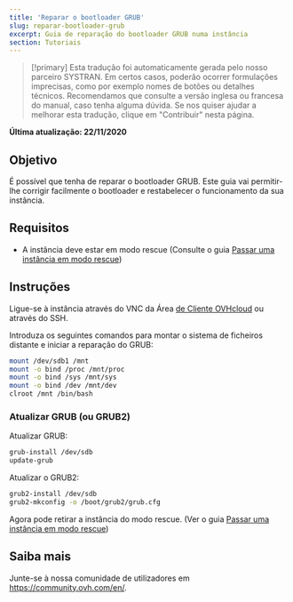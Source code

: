 ```yaml
---
title: 'Reparar o bootloader GRUB'
slug: reparar-bootloader-grub
excerpt: Guia de reparação do bootloader GRUB numa instância
section: Tutoriais
---
```


> [!primary]
> Esta tradução foi automaticamente gerada pelo nosso parceiro SYSTRAN. Em certos casos, poderão ocorrer formulações imprecisas, como por exemplo nomes de botões ou detalhes técnicos. Recomendamos que consulte a versão inglesa ou francesa do manual, caso tenha alguma dúvida. Se nos quiser ajudar a melhorar esta tradução, clique em "Contribuir" nesta página.
>

**Última atualização: 22/11/2020**

## Objetivo

É possível que tenha de reparar o bootloader GRUB. Este guia vai permitir-lhe corrigir facilmente o bootloader e restabelecer o funcionamento da sua instância.

## Requisitos

- A instância deve estar em modo rescue (Consulte o guia [Passar uma instância em modo rescue](../passar_uma_instancia_em_modo_de_rescue/))

## Instruções

Ligue-se à instância através do VNC da Área [de Cliente OVHcloud](https://www.ovh.com/auth/?action=gotomanager&from=https://www.ovh.pt/&ovhSubsidiary=pt) ou através do SSH.

Introduza os seguintes comandos para montar o sistema de ficheiros distante e iniciar a reparação do GRUB:

```sh
mount /dev/sdb1 /mnt
mount -o bind /proc /mnt/proc
mount -o bind /sys /mnt/sys
mount -o bind /dev /mnt/dev
clroot /mnt /bin/bash
```

### Atualizar GRUB (ou GRUB2)

Atualizar GRUB:

```sh
grub-install /dev/sdb
update-grub
```

Atualizar o GRUB2:

```sh
grub2-install /dev/sdb
grub2-mkconfig -o /boot/grub2/grub.cfg
```

Agora pode retirar a instância do modo rescue. (Ver o guia [Passar uma instância em modo rescue](../passar_uma_instancia_em_modo_de_rescue/))

## Saiba mais

Junte-se à nossa comunidade de utilizadores em <https://community.ovh.com/en/>.